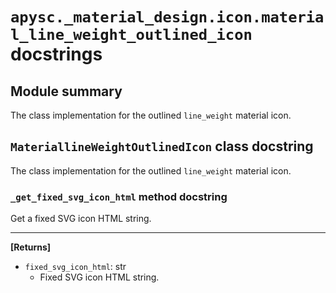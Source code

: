 # `apysc._material_design.icon.material_line_weight_outlined_icon` docstrings

## Module summary

The class implementation for the outlined `line_weight` material icon.

## `MateriallineWeightOutlinedIcon` class docstring

The class implementation for the outlined `line_weight` material icon.

### `_get_fixed_svg_icon_html` method docstring

Get a fixed SVG icon HTML string.<hr>

**[Returns]**

- `fixed_svg_icon_html`: str
  - Fixed SVG icon HTML string.